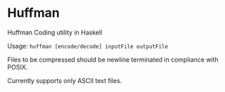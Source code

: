 # Huffman
Huffman Coding utility in Haskell

Usage: 
```huffman [encode/decode] inputFile outputFile```

Files to be compressed should be newline terminated in compliance with POSIX.

Currently supports only ASCII text files.
